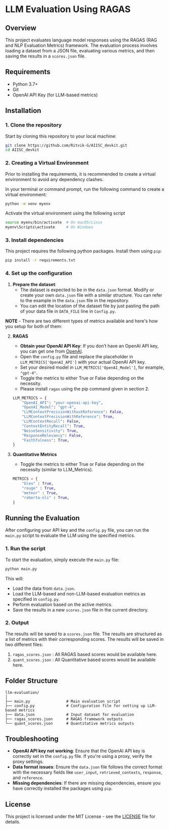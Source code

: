 # LLM Evaluation Using RAGAS

## Overview
This project evaluates language model responses using the RAGAS (RAG and NLP Evaluation Metrics) framework. 
The evaluation process involves loading a dataset from a JSON file, evaluating various metrics, and then saving the results in a `scores.json` file.

## Requirements

- Python 3.7+
- Git
- OpenAI API Key (for LLM-based metrics)

## Installation

### 1. Clone the repository

Start by cloning this repository to your local machine:

```bash
git clone https://github.com/Ritvik-G/AIISC_devkit.git
cd AIISC_devkit
```
### 2. Creating a Virtual Environment
Prior to installing the requirements, it is recommended to create a virtual environment to avoid any dependency clashes.

In your terminal or command prompt, run the following command to create a virtual environment:
```bash
python -m venv myenv
```

Activate the virtual environment using the following script
```bash
source myenv/bin/activate  # On macOS/Linux
myenv\Scripts\activate     # On Windows
```

### 3. Install dependencies

This project requires the following python packages. Install them using `pip`:

```bash
pip install -r requirements.txt
```

### 4. Set up the configuration

1. **Prepare the dataset**:
   - The dataset is expected to be in the `data.json` format. Modify or create your own `data.json` file with a similar structure. You can refer to the example in the `data.json` file in the repository.
   - You can edit the location of the dataset file by just pasting the path of your data file in ``DATA_FILE`` line in ``Config.py``.

**NOTE** - There are two different types of metrics available and here's how you setup for both of them:
  
2. **RAGAS**
   - **Obtain your OpenAI API Key**: If you don’t have an OpenAI API key, you can get one from [OpenAI](https://beta.openai.com/signup/).
   - Open the `config.py` file and replace the placeholder in `LLM_METRICS['OpenAI_API']` with your actual OpenAI API key.
   - Set your desired model in `LLM_METRICS['OpenAI_Model']`, for example, `"gpt-4"`.
   - Toggle the metrics to either True or False depending on the necessity.
   - Please install `ragas` using the pip command given in section 2.
     
   ```python
   LLM_METRICS = {
       "OpenAI_API": "your-openai-api-key",
       "OpenAI_Model": "gpt-4",
       "LLMContextPrecisionWithoutReference": False,
       "LLMContextPrecisionWithReference": True,
       "LLMContextRecall": False,
       "ContextEntityRecall": True,
       "NoiseSensitivity": True,
       "ResponseRelevancy": False,
       "Faithfulness": True,
   }
   ```
3. **Quantitative Metrics**
   - Toggle the metrics to either True or False depending on the necessity (similar to LLM_Metrics).
     
   ```python
   METRICS = {
       "bleu" : True, 
       "rouge" : True, 
       "meteor" : True, 
       "roberta-nli" : True,
   }
   ```
   

## Running the Evaluation

After configuring your API key and the `config.py` file, you can run the `main.py` script to evaluate the LLM using the specified metrics.

### 1. Run the script

To start the evaluation, simply execute the `main.py` file:

```bash
python main.py
```

This will:

- Load the data from `data.json`.
- Load the LLM-based and non-LLM-based evaluation metrics as specified in `config.py`.
- Perform evaluation based on the active metrics.
- Save the results in a new `scores.json` file in the current directory.

### 2. Output

The results will be saved to a `scores.json` file. The results are structured as a list of metrics with their corresponding scores.
The results will be saved in two different files: 
1. `ragas_scores.json` : All RAGAS based scores would be available here.
2. `quant_scores.json` : All Quantitative based scores would be available here.

## Folder Structure

```plaintext
llm-evaluation/
│
├── main.py                # Main evaluation script
├── config.py              # Configuration file for setting up LLM-based metrics
├── data.json              # Input dataset for evaluation
├── ragas_scores.json      # RAGAS framework outputs
└── quant_scores.json      # Quantitative metrics outputs
```

## Troubleshooting

- **OpenAI API key not working**: Ensure that the OpenAI API key is correctly set in the `config.py` file. If you're using a proxy, verify the proxy settings.
- **Data format issues**: Ensure the `data.json` file follows the correct format with the necessary fields like `user_input`, `retrieved_contexts`, `response`, and `reference`.
- **Missing dependencies**: If there are missing dependencies, ensure you have correctly installed the packages using `pip`.


## License

This project is licensed under the MIT License - see the [LICENSE](LICENSE) file for details.
